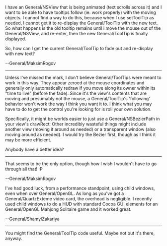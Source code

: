 I have an General/NSView that is being animated (text scrolls across it) and I want to be able to have tooltips follow (ie. work properly) with the moving objects. I cannot find a way to do this, because when I use setToolTip as needed, I cannot get it to re-display the General/ToolTip with the new text. So what happens is the old tooltip remains until i move the mouse out of the General/NSView, and re-enter, then the new General/ToolTip is finally displayed.

So, how can I get the current General/ToolTip to fade out and re-display with new text?

--General/MaksimRogov

----

Unless I've missed the mark, I don't believe General/ToolTips were meant to work in this way. They appear zeroed at the mouse coordinates and generally only automatically redraw if you move along its owner within its "time to live" (before the fade). Since it's the view's contents that are moving and presumably not the mouse, a General/ToolTip's 'following' behavior won't work the way I think you want it to. I think what you may have to do to get the control you're looking for is roll your own solution. 

Specifically, it might be worlds easier to just use a General/NSBezierPath in your view's drawRect: Other incredibly wasteful things might include another view (moving it around as needed) or a transparent window (also moving around as needed). I would try the Bezier first, though as I think it may be more efficient.

Anybody have a better idea?

----

That seems to be the only option, though how I wish I wouldn't have to go through all that! :P

--General/MaksimRogov

I've had good luck, from a performance standpoint, using child windows, even when over General/OpenGL. As long as you've got a General/QuartzExteme video card, the overhead is negligible. I recently used child windows to do a HUD with standard Cocoa GUI elements for an General/OpenGL Mahjong Solitaire game and it worked great. 

--General/ShamylZakariya

----
You might find the General/ToolTip code useful. Maybe not but it's there, anyway.